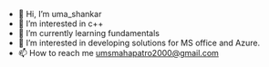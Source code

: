 - 👋 Hi, I’m uma_shankar
- 👀 I’m interested in c++
- 🌱 I’m currently learning fundamentals
- 💞️ I’m interested in developing solutions for MS office and Azure.
- 📫 How to reach me umsmahapatro2000@gmail.com

<!---
EDGINE1/EDGINE1 is a ✨ special ✨ repository because its `README.md` (this file) appears on your GitHub profile.
You can click the Preview link to take a look at your changes.
--->
